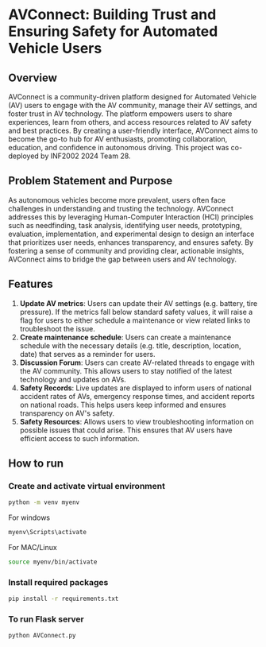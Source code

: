 # AVConnect: Building Trust and Ensuring Safety for Automated Vehicle Users

## Overview
AVConnect is a community-driven platform designed for Automated Vehicle (AV) users to engage with the AV community, manage their AV settings, and foster trust in AV technology. 
The platform empowers users to share experiences, learn from others, and access resources related to AV safety and best practices. By creating a user-friendly interface, AVConnect aims to become the go-to hub for AV enthusiasts, promoting collaboration, education, and confidence in autonomous driving. 
This project was co-deployed by INF2002 2024 Team 28.

## Problem Statement and Purpose
As autonomous vehicles become more prevalent, users often face challenges in understanding and trusting the technology. 
AVConnect addresses this by leveraging Human-Computer Interaction (HCI) principles such as needfinding, task analysis, identifying user needs, prototyping, evaluation, implementation, and experimental design to design an interface that prioritizes user needs, enhances transparency, and ensures safety. 
By fostering a sense of community and providing clear, actionable insights, AVConnect aims to bridge the gap between users and AV technology.

## Features
1. **Update AV metrics**: Users can update their AV settings (e.g. battery, tire pressure). If the metrics fall below standard safety values, it will raise a flag for users to either schedule a maintenance or view related links to troubleshoot the issue. <br>
2. **Create maintenance schedule**: Users can create a maintenance schedule with the necessary details (e.g. title, description, location, date) that serves as a reminder for users.<br>
3. **Discussion Forum**: Users can create AV-related threads to engage with the AV community. This allows users to stay notified of the latest technology and updates on AVs.<br>
4. **Safety Records**: Live updates are displayed to inform users of national accident rates of AVs, emergency response times, and accident reports on national roads. This helps users keep informed and ensures transparency on AV's safety.<br>
5. **Safety Resources**: Allows users to view troubleshooting information on possible issues that could arise. This ensures that AV users have efficient access to such information.<br>

## How to run

### Create and activate virtual environment
```bash
python -m venv myenv
```

For windows
```bash
myenv\Scripts\activate
```

For MAC/Linux
```bash
source myenv/bin/activate
```

### Install required packages
```bash
pip install -r requirements.txt
```

### To run Flask server
```bash
python AVConnect.py
```